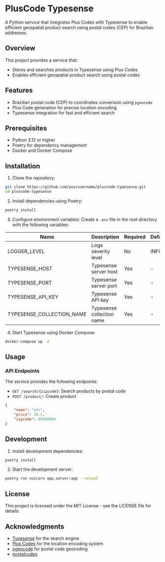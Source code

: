 # PlusCode Typesense

A Python service that integrates Plus Codes with Typesense to enable efficient geospatial product search using postal codes (CEP) for Brazilian addresses.

## Overview

This project provides a service that:
- Stores and searches products in Typesense using Plus Codes
- Enables efficient geospatial product search using postal codes

## Features

- Brazilian postal code (CEP) to coordinates conversion using `pgeocode`
- Plus Code generation for precise location encoding
- Typesense integration for fast and efficient search

## Prerequisites

- Python 3.12 or higher
- Poetry for dependency management
- Docker and Docker Compose

## Installation

1. Clone the repository:
```bash
git clone https://github.com/yourusername/pluscode-typesense.git
cd pluscode-typesense
```

2. Install dependencies using Poetry:
```bash
poetry install
```

3. Configure environment variables:
Create a `.env` file in the root directory with the following variables:

| Name                      | Description                  | Required | Default |
|---------------------------|------------------------------|----------|---------|
| LOGGER_LEVEL              | Logs severity level          | No       | INFO    |
| TYPESENSE_HOST            | Typesense server host        | Yes      | -       |
| TYPESENSE_PORT            | Typesense server port        | Yes      | -       |
| TYPESENSE_API_KEY         | Typesense API key            | Yes      | -       |
| TYPESENSE_COLLECTION_NAME | Typesense collection name    | Yes      | -       |

4. Start Typesense using Docker Compose:
```bash
docker-compose up -d
```

## Usage

### API Endpoints

The service provides the following endpoints:

- `GET /search/{zipcode}`: Search products by postal code
- `POST /product/`: Create product
```json
{
    "name": "str",
    "price": 10.1,
    "zipcode": 99999999
}
```

## Development

1. Install development dependencies:
```bash
poetry install
```

2. Start the development server:
```bash
poetry run uvicorn app.server:app --reload
```

## License

This project is licensed under the MIT License - see the LICENSE file for details.

## Acknowledgments

- [Typesense](https://typesense.org/) for the search engine
- [Plus Codes](https://plus.codes/) for the location encoding system
- [pgeocode](https://github.com/symerio/pgeocode) for postal code geocoding
- [postalcodes](https://symerio.github.io/postal-codes-data/data/geonames/BR.txt)